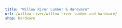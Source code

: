```yaml
---
title: "Willow River Lumber & Hardware"
url: /willow-river/willow-river-lumber-and-hardware/
shop: hardware
---
```

